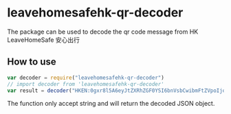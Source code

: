 leavehomesafehk-qr-decoder
===
The package can be used to decode the qr code message from HK LeaveHomeSafe 安心出行
## How to use
```javascript
var decoder = require("leavehomesafehk-qr-decoder") 
// import decoder from 'leavehomesafehk-qr-decoder'
var result = decoder("HKEN:0gxr8l5A6eyJtZXRhZGF0YSI6bnVsbCwibmFtZVpoIjoi6Imv55Sw6auU6IKy6aSoIiwibmFtZUVuIjoiTGV1bmcgVGluIFNwb3J0cyBDZW50cmUiLCJ0eXBlIjoiU1BPUlRTQ1VMVFVSQUxSRUNSRUFUSU9OQUwiLCJoYXNoIjoiZTczODE4YjFjN2U4MDUzM2E4MjI3NjE5NzZhMmMwNTJmMWUwNTQzZTQ2ODM0MDk1ODZmZDg5OTRhM2MxZmU3NiJ9")
```
The function only accept string and will return the decoded JSON object.